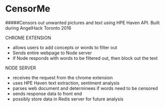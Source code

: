 # CensorMe
#####Censors out unwanted pictures and text using HPE Haven API. Built during AngelHack Toronto 2016

CHROME EXTENSION
- allows users to add concepts or words to filter out
- Sends entire webpage to Node server
- if Node responds with words to be filtered out, then block out the text

NODE SERVER
- receives the request from the chrome extension
- uses HPE Haven text extraction, sentiment analysis 
- parses web document and determinees if words need to be censored
- sends response data to front end
- possibly store data in Redis server for future analysis
